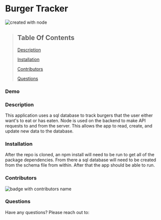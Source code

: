 # Burger Tracker

![created with node](https://img.shields.io/badge/Created%20with-Node-brightgreen)

> ## Table Of Contents
>
> [Description](#description)
>
> [Installation](#installation)
>
> [Contributors](#contributors)
>
> [Questions](#questions)

### Demo

### Description

This application uses a sql database to track burgers that the user either want's to eat or has eaten. Node is used on the backend to make API requests to and from the server. This allows the app to read, create, and update new data to the database.

### Installation

After the repo is cloned, an npm install will need to be run to get all of the package dependencies. From there a sql database will need to be created from the schema file from within. After that the app should be able to run.

### Contributors

![badge with contributors name](https://img.shields.io/badge/Built%20By--brightgreen)

### Questions

Have any questions? Please reach out to:
